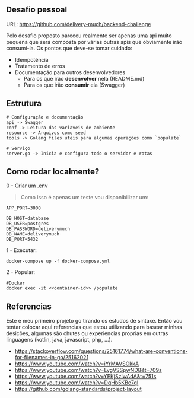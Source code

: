 ## Desafio pessoal

URL: https://github.com/delivery-much/backend-challenge

Pelo desafio proposto pareceu realmente ser apenas uma api muito pequena que será composta por várias outras apis que obviamente irão consumi-la. Os pontos que deve-se tomar cuidado:

- Idempotência
- Tratamento de erros
- Documentação para outros desenvolvedores
    - Para os que irão **desenvolver** nela (README.md)
    - Para os que irão **consumir** ela (Swagger)

## Estrutura
```
# Configuração e documentação
api -> Swagger
conf -> Leitura das variaveis de ambiente
resource -> Arquivos como seed
tools -> Golang files uteis para algumas operações como `populate`

# Serviço
server.go -> Inicia e configura todo o servidor e rotas
```


## Como rodar localmente?

0 - Criar um .env
> Como isso é apenas um teste vou disponibilizar um:
```
APP_PORT=3000

DB_HOST=database                
DB_USER=postgres
DB_PASSWORD=deliverymuch
DB_NAME=deliverymuch
DB_PORT=5432
```

1 - Executar:
```
docker-compose up -f docker-compose.yml
```

2 - Popular:
```
#Docker
docker exec -it <<container-id>> /populate
```

## Referencias

Este é meu primeiro projeto go tirando os estudos de sintaxe. Então vou tentar colocar aqui referencias que estou utilizando para basear minhas desições, algumas são chutes ou experiencias proprias em outras linguagens (kotlin, java, javascript, php, ...).

- https://stackoverflow.com/questions/25161774/what-are-conventions-for-filenames-in-go/25162021
- https://www.youtube.com/watch?v=iYrMAVSOkkA
- https://www.youtube.com/watch?v=LvgVSSpwND8&t=709s
- https://www.youtube.com/watch?v=YEKjSzIwAdA&t=751s
- https://www.youtube.com/watch?v=DqHb5KBe7qI
- https://github.com/golang-standards/project-layout